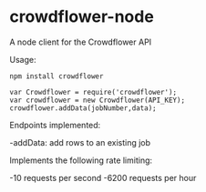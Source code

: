 # crowdflower-node
A node client for the Crowdflower API

Usage:

``npm install crowdflower``

```
var Crowdflower = require('crowdflower');
var crowdflower = new Crowdflower(API_KEY);
crowdflower.addData(jobNumber,data);
```

Endpoints implemented:

-addData: add rows to an existing job

Implements the following rate limiting:

-10 requests per second
-6200 requests per hour